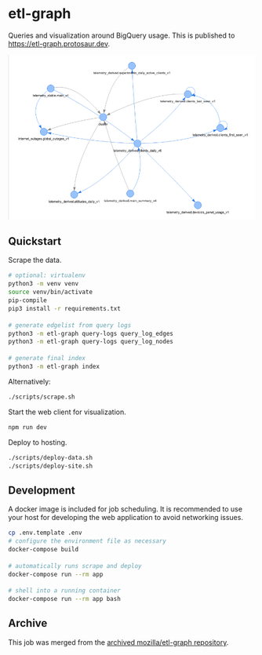 # etl-graph

Queries and visualization around BigQuery usage. This is published to
https://etl-graph.protosaur.dev.

![screenshot](screenshot.png)

## Quickstart

Scrape the data.

```bash
# optional: virtualenv
python3 -m venv venv
source venv/bin/activate
pip-compile
pip3 install -r requirements.txt

# generate edgelist from query logs
python3 -m etl-graph query-logs query_log_edges
python3 -m etl-graph query-logs query_log_nodes

# generate final index
python3 -m etl-graph index
```

Alternatively:

```bash
./scripts/scrape.sh
```

Start the web client for visualization.

```bash
npm run dev
```

Deploy to hosting.

```bash
./scripts/deploy-data.sh
./scripts/deploy-site.sh
```

## Development

A docker image is included for job scheduling. It is recommended to use your
host for developing the web application to avoid networking issues.

```bash
cp .env.template .env
# configure the environment file as necessary
docker-compose build

# automatically runs scrape and deploy
docker-compose run --rm app

# shell into a running container
docker-compose run --rm app bash
```

## Archive

This job was merged from the [archived mozilla/etl-graph
repository](https://github.com/mozilla/etl-graph).
